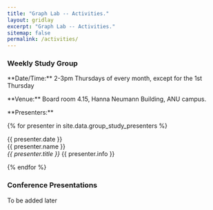 ```yaml
---
title: "Graph Lab -- Activities."
layout: gridlay
excerpt: "Graph Lab -- Activities."
sitemap: false
permalink: /activities/
---
```


### Weekly Study Group

<p>
  **Date/Time:** 2-3pm Thursdays of every month, except for the 1st Thursday
</p>

<p>**Venue:** Board room 4.15, Hanna Neumann Building, ANU campus.</p>

<p>**Presenters:**</p>

{% for presenter in site.data.group_study_presenters %}

{{ presenter.date }} <br>
{{ presenter.name }}  
<em>{{ presenter.title }}</em>
{{ presenter.info }} <br>
 
{% endfor %}

### Conference Presentations

<p>To be added later</p>

